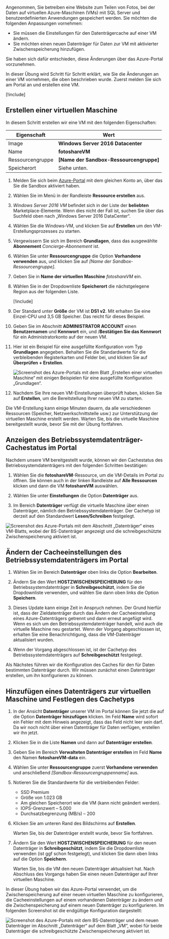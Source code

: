 
Angenommen, Sie betreiben eine Website zum Teilen von Fotos, bei der Daten auf virtuellen Azure-Maschinen (VMs) mit SQL Server und benutzerdefinierten Anwendungen gespeichert werden. Sie möchten die folgenden Anpassungen vornehmen:

- Sie müssen die Einstellungen für den Datenträgercache auf einer VM ändern.
- Sie möchten einen neuen Datenträger für Daten zur VM mit aktivierter Zwischenspeicherung hinzufügen.

Sie haben sich dafür entschieden, diese Änderungen über das Azure-Portal vorzunehmen.

In dieser Übung wird Schritt für Schritt erklärt, wie Sie die Änderungen an einer VM vornehmen, die oben beschrieben wurde. Zuerst melden Sie sich am Portal an und erstellen eine VM.

[!include[](../../../includes/azure-sandbox-activate.md)]

## <a name="create-a-virtual-machine"></a>Erstellen einer virtuellen Maschine

In diesem Schritt erstellen wir eine VM mit den folgenden Eigenschaften:

| Eigenschaft        | Wert   |
|-----------------|---------|
| Image           | **Windows Server 2016 Datacenter** |
| Name            | **fotoshareVM** |
| Ressourcengruppe  |   **<rgn>[Name der Sandbox-Ressourcengruppe]</rgn>** |
| Speicherort        | Siehe unten. |

1. Melden Sie sich beim [Azure-Portal](https://portal.azure.com/triplecrownlabs.onmicrosoft.com?azure-portal=true) mit dem gleichen Konto an, über das Sie die Sandbox aktiviert haben.

1. Wählen Sie im Menü in der Randleiste **Ressource erstellen** aus.

1. _Windows Server 2016 VM_ befindet sich in der Liste der **beliebten** Marketplace-Elemente. Wenn dies nicht der Fall ist, suchen Sie über das Suchfeld oben nach „Windows Server 2016 DataCenter“.

1. Wählen Sie die Windows-VM, und klicken Sie auf **Erstellen** um den VM-Erstellungsprozesses zu starten.

1. Vergewissern Sie sich im Bereich **Grundlagen**, dass das ausgewählte **Abonnement** _Concierge-Abonnement_ ist.

1. Wählen Sie unter **Ressourcengruppe** die Option **Vorhandene verwenden** aus, und klicken Sie auf _<rgn>[Name der Sandbox-Ressourcengruppe]</rgn>_.

1. Geben Sie in **Name der virtuellen Maschine** _fotoshareVM_ ein.

1. Wählen Sie in der Dropdownliste **Speicherort** die nächstgelegene Region aus der folgenden Liste.

    [!include[](../../../includes/azure-sandbox-regions-first-mention-note-friendly.md)]

1. Der Standard unter **Größe** der VM ist **DS1 v2**. Mit erhalten Sie eine Einzel-CPU und 3,5 GB Speicher. Das reicht für dieses Beispiel.

1. Geben Sie im Abschnitt **ADMINISTRATOR ACCOUNT** einen **Benutzernamen** und **Kennwort** ein, und /**Bestätigen Sie das Kennwort** für ein Administratorkonto auf der neuen VM.

1. Hier ist ein Beispiel für eine ausgefüllte Konfiguration vom Typ **Grundlagen** angegeben. Behalten Sie die Standardwerte für die verbleibenden Registerkarten und Felder bei, und klicken Sie auf **Überprüfen + Erstellen**.

    ![Screenshot des Azure-Portals mit dem Blatt „Erstellen einer virtuellen Maschine“ mit einigen Beispielen für eine ausgefüllte Konfiguration „Grundlagen“.](../media/4-basics-vm.png)

1. Nachdem Sie Ihre neuen VM-Einstellungen überprüft haben, klicken Sie auf **Erstellen**, um die Bereitstellung Ihrer neuen VM zu starten.

Die VM-Erstellung kann einige Minuten dauern, da alle verschiedenen Ressourcen (Speicher, Netzwerkschnittstelle usw.) zur Unterstützung der virtuellen Maschine erstellt werden. Warten Sie, bis die virtuelle Maschine bereitgestellt wurde, bevor Sie mit der Übung fortfahren.

## <a name="view-os-disk-cache-status-in-the-portal"></a>Anzeigen des Betriebssystemdatenträger-Cachestatus im Portal

Nachdem unsere VM bereitgestellt wurde, können wir den Cachestatus des Betriebssystemdatenträgers mit den folgenden Schritten bestätigen:

1. Wählen Sie die **fotoshareVM**-Ressource, um die VM-Details im Portal zu öffnen. Sie können auch in der linken Randleiste auf **Alle Ressourcen** klicken und dann die VM **fotoshareVM** auswählen.

1. Wählen Sie unter **Einstellungen** die Option **Datenträger** aus.

1. Im Bereich **Datenträger** verfügt die virtuelle Maschine über einen Datenträger, nämlich den Betriebssystemdatenträger. Der Cachetyp ist derzeit auf den Standardwert **Lesen/Schreiben** festgelegt.

![Screenshot des Azure-Portals mit dem Abschnitt „Datenträger“ eines VM-Blatts, wobei der BS-Datenträger angezeigt und die schreibgeschützte Zwischenspeicherung aktiviert ist.](../media/4-os-disk-rw.PNG)

## <a name="change-the-cache-settings-of-the-os-disk-in-the-portal"></a>Ändern der Cacheeinstellungen des Betriebssystemdatenträgers im Portal

1. Wählen Sie im Bereich **Datenträger** oben links die Option **Bearbeiten**.

1. Ändern Sie den Wert **HOSTZWISCHENSPEICHERUNG** für den Betriebssystemdatenträger in **Schreibgeschützt**, indem Sie die Dropdownliste verwenden, und wählen Sie dann oben links die Option **Speichern**.

1. Dieses Update kann einige Zeit in Anspruch nehmen. Der Grund hierfür ist, dass der Zieldatenträger durch das Ändern der Cacheeinstellung eines Azure-Datenträgers getrennt und dann erneut angefügt wird. Wenn es sich um den Betriebssystemdatenträger handelt, wird auch die virtuelle Maschine neu gestartet. Wenn der Vorgang abgeschlossen ist, erhalten Sie eine Benachrichtigung, dass die VM-Datenträger aktualisiert wurden.

1. Wenn der Vorgang abgeschlossen ist, ist der Cachetyp des Betriebssystemdatenträgers auf **Schreibgeschützt** festgelegt.

Als Nächstes führen wir die Konfiguration des Caches für den für Daten bestimmten Datenträger durch. Wir müssen zunächst einen Datenträger erstellen, um ihn konfigurieren zu können.

## <a name="add-a-data-disk-to-the-vm-and-set-caching-type"></a>Hinzufügen eines Datenträgers zur virtuellen Maschine und Festlegen des Cachetyps

1. In der Ansicht **Datenträger** unserer VM im Portal können Sie jetzt die auf die Option **Datenträger hinzufügen** klicken. Im Feld **Name** wird sofort ein Fehler mit dem Hinweis angezeigt, dass das Feld nicht leer sein darf. Da wir noch nicht über einen Datenträger für Daten verfügen, erstellen wir ihn jetzt.

1. Klicken Sie in die Liste **Namen** und dann auf **Datenträger erstellen**.

1. Geben Sie im Bereich **Verwalteten Datenträger erstellen** im Feld **Name** den Namen **fotoshareVM-data** ein.

1. Wählen Sie unter **Ressourcengruppe** zuerst **Vorhandene verwenden** und anschließend _<rgn>[Sandbox-Ressourcengruppenname]</rgn>_ aus.

1. Notieren Sie die Standardwerte für die verbleibenden Felder:
    - SSD Premium
    - Größe von 1.023 GB
    - Am gleichen Speicherort wie die VM (kann nicht geändert werden).
    - IOPS-Grenzwert – 5.000
    - Durchsatzbegrenzung (MB/s) – 200

1. Klicken Sie am unteren Rand des Bildschirms auf **Erstellen**. 

    Warten Sie, bis der Datenträger erstellt wurde, bevor Sie fortfahren.

1. Ändern Sie den Wert **HOSTZWISCHENSPEICHERUNG** für den neuen Datenträger in **Schreibgeschützt**, indem Sie die Dropdownliste verwenden (ist ggf schon festgelegt), und klicken Sie dann oben links auf die Option **Speichern**.

    Warten Sie, bis die VM den neuen Datenträger aktualisiert hat. Nach Abschluss des Vorgangs haben Sie einen neuen Datenträger auf Ihrer virtuellen Maschine.

In dieser Übung haben wir das Azure-Portal verwendet, um die Zwischenspeicherung auf einer neuen virtuellen Maschine zu konfigurieren, die Cacheeinstellungen auf einem vorhandenen Datenträger zu ändern und die Zwischenspeicherung auf einem neuen Datenträger zu konfigurieren. Im folgenden Screenshot ist die endgültige Konfiguration dargestellt:

![Screenshot des Azure-Portals mit dem BS-Datenträger und dem neuen Datenträger im Abschnitt „Datenträger“ auf dem Blatt „VM“, wobei für beide Datenträger die schreibgeschützte Zwischenspeicherung aktiviert ist.](../media/disks-final-config-portal.PNG)
